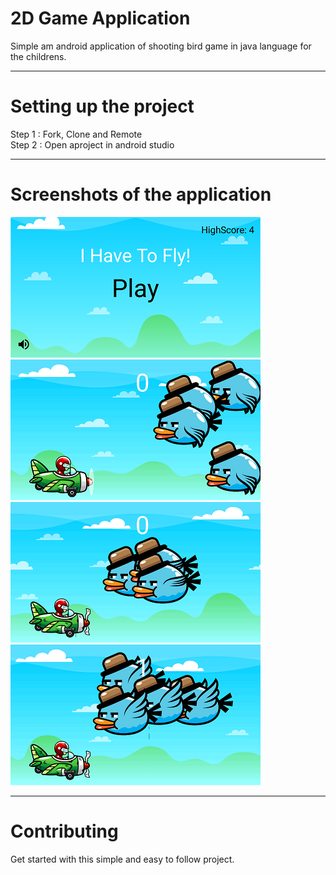 # 2D Game Application
Simple am android application of shooting bird game in java language for the childrens.
***

# Setting up the project
Step 1 : Fork, Clone and Remote\
Step 2 : Open  aproject in android studio
***

# Screenshots of the application
![](image1.png)
![](image2.png)
![](image3.png)
![](image4.png)

***
# Contributing
Get started with this simple and easy to follow project.
